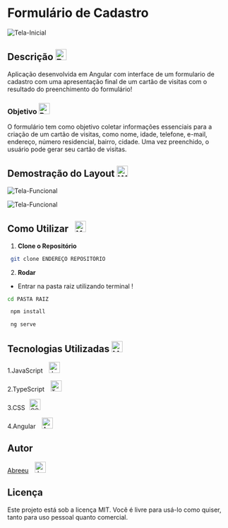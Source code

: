 # Formulário de Cadastro

![Tela-Inicial](../formulario/public/cadastro-vazio.png)


## Descrição <img src="https://raw.githubusercontent.com/Tarikul-Islam-Anik/Animated-Fluent-Emojis/master/Emojis/Objects/Bookmark%20Tabs.png" alt="Bookmark Tabs" width="25" height="25" />
 Aplicação desenvolvida em Angular com interface de um formulario de cadastro com uma apresentação final de um cartão de visitas com o resultado do preenchimento do formulário!

### Objetivo <img src="https://raw.githubusercontent.com/Tarikul-Islam-Anik/Animated-Fluent-Emojis/master/Emojis/Activities/Bullseye.png" alt="Bullseye" width="25" height="25" />

 O formulário tem como objetivo coletar informações essenciais para a criação de um cartão de visitas, como nome, idade, telefone, e-mail, endereço, número residencial, bairro, cidade. Uma vez preenchido, o usuário pode gerar seu cartão de visitas.

## Demostração do Layout <img src="https://raw.githubusercontent.com/Tarikul-Islam-Anik/Animated-Fluent-Emojis/master/Emojis/Objects/Window.png" alt="Window" width="25" height="25" /> 

![Tela-Funcional](../formulario/public/cadastro-info.png)

![Tela-Funcional](../formulario/public/cartao-final.png)

## Como Utilizar <img src="https://raw.githubusercontent.com/Tarikul-Islam-Anik/Animated-Fluent-Emojis/master/Emojis/Objects/Keyboard.png" alt="Keyboard" width="25" height="25" style="margin-left: 10px;"  />

1. **Clone o Repositório**

```bash
 git clone ENDEREÇO REPOSITÓRIO
```
2. **Rodar**
- Entrar na pasta raiz utilizando terminal !
```bash
cd PASTA RAIZ

 npm install 

 ng serve
```



## Tecnologias Utilizadas <img src="https://raw.githubusercontent.com/Tarikul-Islam-Anik/Animated-Fluent-Emojis/master/Emojis/Objects/Hammer.png" alt="Hammer" width="25" height="25" />

1.JavaScript <img src="https://skillicons.dev/icons?i=javascript" alt="JavaScript"  width="25" height="25" style="margin-left: 10px;" />

2.TypeScript <img src="https://skillicons.dev/icons?i=typescript" alt="TypeScript"  width="25" height="25" style="margin-left: 10px;" />

3.CSS<img src="https://skillicons.dev/icons?i=css" alt="CSS" width="25" height="25" style="margin-left: 10px;" />

4.Angular <img src="https://skillicons.dev/icons?i=angular" alt="Angular" width="25" height="25" style="margin-left: 10px;" />

## Autor

[Abreeu](https://www.linkedin.com/in/abreeu/)
<img src="https://skillicons.dev/icons?i=linkedin" alt="JavaScript" width="25" height="25" style="margin-left: 10px;" />


## Licença

Este projeto está sob a licença MIT. Você é livre para usá-lo como quiser, tanto para uso pessoal quanto comercial.